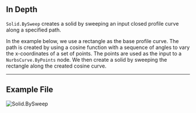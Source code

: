 <!--- Autodesk.DesignScript.Geometry.Solid.BySweep(profile, path, cutEndOff) --->
<!--- X65A3XAWWVM3XWMAZHZFLL5HTXCJAGYISLC4VHRMPHEV3MBYIRXQ --->
## In Depth
`Solid.BySweep` creates a solid by sweeping an input closed profile curve along a specified path.

In the example below, we use a rectangle as the base profile curve. The path is created by using a cosine function with a sequence of angles to vary the x-coordinates of a set of points. The points are used as the input to a `NurbsCurve.ByPoints` node. We then create a solid by sweeping the rectangle along the created cosine curve.
___
## Example File

![Solid.BySweep](./X65A3XAWWVM3XWMAZHZFLL5HTXCJAGYISLC4VHRMPHEV3MBYIRXQ_img.jpg)
